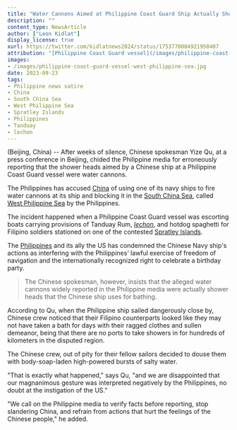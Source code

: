 ```yaml
---
title: "Water Cannons Aimed at Philippine Coast Guard Ship Actually Shower Heads, China Insists"
description: ""
content_type: NewsArticle
author: ["Leon Kidlat"]
display_license: true
xurl: https://twitter.com/kidlatnews2024/status/1753770004921958407
attribution: "[Philippine Coast Guard vessel](/images/philippine-coast-guard-vessel-west-philippine-sea.jpg) photo from [Philippine Information Agency](https://pia.gov.ph/features/2022/12/20/pangarap-ng-mga-mangingisda-ng-la-union-tinupad-ng-bfar). Public Domain."
images:
- /images/philippine-coast-guard-vessel-west-philippine-sea.jpg
date: 2023-09-23
tags:
- Philippine news satire
- China
- South China Sea
- West Philippine Sea
- Spratley Islands
- Philippines
- Tanduay
- lechon
---
```

(Beijing, China) -- After weeks of silence, Chinese spokesman Yize Qu, at a press conference in Beijing, chided the Philippine media for erroneously reporting that the shower heads aimed by a Chinese ship at a Philippine Coast Guard vessel were water cannons.

The Philippines has accused [China](/tags/china/) of using one of its navy ships to fire water cannons at its ship and blocking it in the [South China Sea](/tags/south-china-sea/), called [West Philippine Sea](/tags/west-philippine-sea/) by the Philippines.

The incident happened when a Philippine Coast Guard vessel was escorting boats carrying provisions of Tanduay Rum, *[lechon](https://en.wikipedia.org/wiki/Suckling_pig#Latin_countries)*, and hotdog spaghetti for Filipino soldiers stationed on one of the contested [Spratley Islands](/tags/spratley-islands/).

The [Philippines](/tags/philippines/) and its ally the US has condemned the Chinese Navy ship's actions as interfering with the Philippines’ lawful exercise of freedom of navigation and the internationally recognized right to celebrate a birthday party.

>The Chinese spokesman, however, insists that the alleged water cannons widely reported in the Philippine media were actually shower heads that the Chinese ship uses for bathing.

According to Qu, when the Philippine ship sailed dangerously close by, Chinese crew noticed that their Filipino counterparts looked like they may not have taken a bath for days with their ragged clothes and sullen demeanor, being that there are no ports to take showers in for hundreds of kilometers in the disputed region.

The Chinese crew, out of pity for their fellow sailors decided to douse them with body-soap-laden high-powered bursts of salty water. 

"That is exactly what happened," says Qu, "and we are disappointed that our magnanimous gesture was interpreted negatively by the Philippines, no doubt at the instigation of the US."

"We call on the Philippine media to verify facts before reporting, stop slandering China, and refrain from actions that hurt the feelings of the Chinese people," he added.